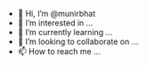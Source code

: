 - 👋 Hi, I’m @munirbhat
- 👀 I’m interested in ...
- 🌱 I’m currently learning ...
- 💞️ I’m looking to collaborate on ...
- 📫 How to reach me ...

<!---
munirbhat/munirbhat is a ✨ special ✨ repository because its `README.md` (this file) appears on your GitHub profile.
You can click the Preview link to take a look at your changes.
--->
